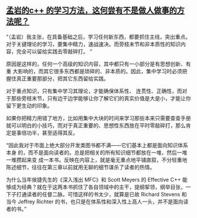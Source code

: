 

## [孟岩的c++ 的学习方法，这何尝有不是做人做事的方法呢？](https://www.cnblogs.com/porter/p/5191008.html)



“（孟岩）我主张，在具备基础之后，学习任何新东西，都要抓住主线，突出重点。对于关键理论的学习，要集中精力，速战速决。而旁枝末节和非本质性的知识内容，完全可以留给实践去零敲碎打。 “

原因是这样的，任何一个高级的知识内容，其中都只有一小部分是有思想创新、有重 大影响的，而其它很多东西都是琐碎的、非本质的。因此，集中学习时必须把握住真正重要那部分，把其它东西留给实践。

对于重点知识，只有集中学习其理论，才能确保体系性、 连贯性、正确性，而对于那些旁枝末节，只有边干边学能够让你了解它们的真实价值是大是小，才能让你留下更生动的印象。

如果你把精力用错了地方，比如用集中大块的时间来学习那些本来只需要查查手册就可以明白的小技巧，而对于真正重要的、思想性东西放在平时零敲碎打，那么肯定是事倍功半，甚至适得其反。 

“因此我对于市面上绝大部分开发类图书都不满——它们基本上都是面向知识体系本身 的，而不是面向读者的。总是把相关的所有知识细节都放在一堆，然后一堆一堆攒起来变 成一本书。反映在内容上，就是毫无重点地平铺直叙，不分轻重地陈述细节，往往在第三章以前就用无聊的细节谋杀了读者的热情。

为什么当年侯捷先生的《深入浅出 MFC》和 Scott Meyers 的 Effective C++ 能够成为经典？就在于这两本书抓住了各自领域中的主干，提纲挈领，纲举目张，一下子打通读者的任督二脉。可惜这样的书太少，就算是已故 Richard Stevens 和当今 Jeffrey Richter 的书，也只是在体系性和深入性上高人一头，并不是面向读者的书。”
